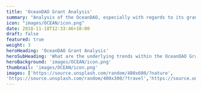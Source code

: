 ```yaml
---
title: 'OceanDAO Grant Analysis'
summary: "Analysis of the OceanDAO, especially with regards to its grant program"
icon: "images/OCEAN/icon.png"
date: 2018-11-18T12:33:46+10:00
draft: false
featured: true
weight: 3
heroHeading: 'OceanDAO Grant Analysis'
heroSubHeading: 'What are the underlying trends within the OceanDAO Grant data, and further what insights can be realized to help grow the OCEAN ecosystem?'
heroBackground: 'images/OCEAN/icon.png'
thumbnail: 'images/OCEAN/icon.png'
images: ['https://source.unsplash.com/random/400x600/?nature', 
'https://source.unsplash.com/random/400x300/?travel','https://source.unsplash.com/random/400x300/?architecture','https://source.unsplash.com/random/400x600/?buildings','https://source.unsplash.com/random/400x300/?city','https://source.unsplash.com/random/400x600/?business']
---
```

